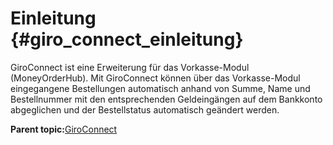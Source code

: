 # Einleitung {#giro_connect_einleitung}

GiroConnect ist eine Erweiterung für das Vorkasse-Modul \(MoneyOrderHub\). Mit GiroConnect können über das Vorkasse-Modul eingegangene Bestellungen automatisch anhand von Summe, Name und Bestellnummer mit den entsprechenden Geldeingängen auf dem Bankkonto abgeglichen und der Bestellstatus automatisch geändert werden.

**Parent topic:**[GiroConnect](7_2_3_GiroConnect.md)


